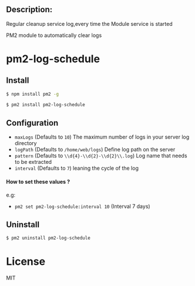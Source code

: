## Description:
Regular cleanup service log,every time the Module service is started

PM2 module to automatically clear logs


# pm2-log-schedule

## Install

```bash
$ npm install pm2 -g

$ pm2 install pm2-log-schedule
```

## Configuration

*   `maxLogs` (Defaults to `10`) The maximum number of logs in your server log directory
*   `logPath` (Defaults to `/home/web/logs`) Define log path on the server
*   `pattern` (Defaults to `\\d{4}-\\d{2}-\\d{2}\\.log`) Log name that needs to be extracted
*   `interval` (Defaults to `7`) leaning the cycle of the log


#### How to set these values ?

e.g:
- `pm2 set pm2-log-schedule:interval 10` (Interval 7 days)

## Uninstall

```bash
$ pm2 uninstall pm2-log-schedule
```

# License

MIT
